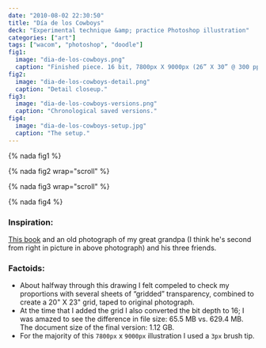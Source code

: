 ```yaml
---
date: "2010-08-02 22:30:50"
title: "Día de los Cowboys"
deck: "Experimental technique &amp; practice Photoshop illustration"
categories: ["art"]
tags: ["wacom", "photoshop", "doodle"]
fig1:
  image: "dia-de-los-cowboys.png"
  caption: "Finished piece. 16 bit, 7800px X 9000px (26” X 30” @ 300 ppi)."
fig2:
  image: "dia-de-los-cowboys-detail.png"
  caption: "Detail closeup."
fig3:
  image: "dia-de-los-cowboys-versions.png"
  caption: "Chronological saved versions."
fig4:
  image: "dia-de-los-cowboys-setup.jpg"
  caption: "The setup."
---
```


{% nada fig1 %}

{% nada fig2 wrap="scroll" %}

{% nada fig3 wrap="scroll" %}

{% nada fig4 %}

### Inspiration:

[This book](http://www.amazon.com/Puro-Muerto-Spanish-LaMono-Press/dp/0972473521) and an old photograph of my great grandpa (I think he's second from right in picture in above photograph) and his three friends.

### Factoids:

* About halfway through this drawing I felt compeled to check my proportions with several sheets of “gridded” transparency, combined to create a 20" X 23" grid, taped to original photograph.
* At the time that I added the grid I also converted the bit depth to 16; I was amazed to see the difference in file size: 65.5 MB vs. 629.4 MB. The document size of the final version: 1.12 GB.
* For the majority of this `7800px` x `9000px` illustration I used a `3px` brush tip.
